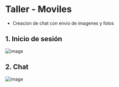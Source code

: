 # Taller - Moviles
- Creacion de chat con envio de imagenes y fotos

## 1. Inicio de sesión 

![image](https://user-images.githubusercontent.com/74762981/209379921-29e2ee00-93cf-44eb-9ea1-9081e53fa046.png)

## 2. Chat

![image](https://user-images.githubusercontent.com/74762981/209384509-bc8d9c05-1226-4e0f-90da-0010b89039af.png)
